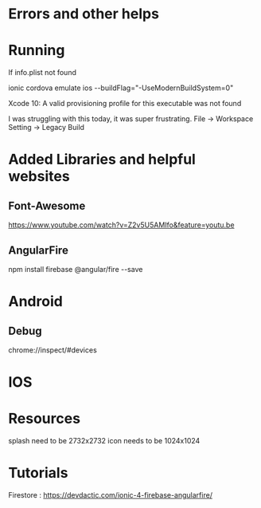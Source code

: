 # Errors and other helps

# Running
If info.plist not found

ionic cordova emulate ios --buildFlag="-UseModernBuildSystem=0"

Xcode 10: A valid provisioning profile for this executable was not found

I was struggling with this today, it was super frustrating. 
File -> Workspace Setting -> Legacy Build

# Added Libraries and helpful websites
## Font-Awesome
https://www.youtube.com/watch?v=Z2v5U5AMIfo&feature=youtu.be

## AngularFire
npm install firebase @angular/fire --save

# Android

## Debug
chrome://inspect/#devices

# IOS

# Resources
splash need to be 2732x2732
icon needs to be 1024x1024


# Tutorials
Firestore : https://devdactic.com/ionic-4-firebase-angularfire/